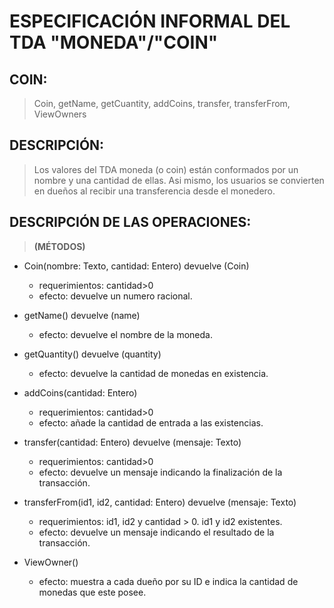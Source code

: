 # ESPECIFICACIÓN INFORMAL DEL TDA "MONEDA"/"COIN"

## COIN:
>Coin, getName, getCuantity, addCoins, transfer, transferFrom, ViewOwners


## DESCRIPCIÓN:

> Los valores del TDA moneda (o coin) están conformados por un nombre y una cantidad de ellas. Asi mismo, los usuarios se convierten en dueños al recibir una transferencia desde el monedero.


## DESCRIPCIÓN DE LAS OPERACIONES:
> **(MÉTODOS)**
- Coin(nombre: Texto, cantidad: Entero) devuelve (Coin)
    - requerimientos: cantidad>0
    - efecto: devuelve un numero racional.

- getName() devuelve (name)
    - efecto: devuelve el nombre de la moneda.

- getQuantity() devuelve (quantity)
    - efecto: devuelve la cantidad de monedas en existencia.

- addCoins(cantidad: Entero)
    - requerimientos: cantidad>0
    - efecto: añade la cantidad de entrada a las existencias.

- transfer(cantidad: Entero) devuelve (mensaje: Texto)
    - requerimientos: cantidad>0
    - efecto: devuelve un mensaje indicando la finalización de la transacción.

- transferFrom(id1, id2, cantidad: Entero) devuelve (mensaje: Texto)
    - requerimientos: id1, id2 y cantidad > 0. id1 y id2 existentes.
    - efecto: devuelve un mensaje indicando el resultado de la transacción.

- ViewOwner()
    - efecto: muestra a cada dueño por su ID e indica la cantidad de monedas que este posee.